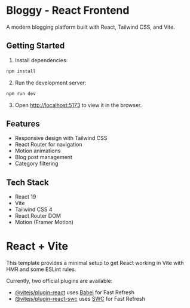 # Bloggy - React Frontend

A modern blogging platform built with React, Tailwind CSS, and Vite.

## Getting Started

1. Install dependencies:

```bash
npm install
```

2. Run the development server:

```bash
npm run dev
```

3. Open [http://localhost:5173](http://localhost:5173) to view it in the browser.

## Features

- Responsive design with Tailwind CSS
- React Router for navigation
- Motion animations
- Blog post management
- Category filtering

## Tech Stack

- React 19
- Vite
- Tailwind CSS 4
- React Router DOM
- Motion (Framer Motion)

# React + Vite

This template provides a minimal setup to get React working in Vite with HMR and some ESLint rules.

Currently, two official plugins are available:

- [@vitejs/plugin-react](https://github.com/vitejs/vite-plugin-react/blob/main/packages/plugin-react) uses [Babel](https://babeljs.io/) for Fast Refresh
- [@vitejs/plugin-react-swc](https://github.com/vitejs/vite-plugin-react/blob/main/packages/plugin-react-swc) uses [SWC](https://swc.rs/) for Fast Refresh

